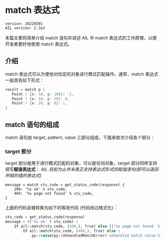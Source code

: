 # match 表达式

```
version: 20220501
AIL version: 2.3a2
```

本篇文章将简单介绍 match 语句并讲述 AIL 中 match 表达式的工作原理，以便开发者更好地使用 match 表达式。

## 介绍

match 表达式可以方便地对给定的对象进行模式匹配操作。通常，match 表达式一般具有如下形式：

```swift
result = match p {
   Point ! {x: 10, y: 100}: -1,
   Point ! {x: 10, y: 50}: 0,
   Point ! {x: 10, y: 0}: 1,
}
```

## match 语句的组成
match 语句由 target, pattern, value 三部分组成，下面来依次介绍各个部分：

### target 部分

target 部分是用于进行模式匹配的对象，可以是任何对象。target 部分同样支持填写**赋值表达式**：
*AIL 目前为止并未真正支持表达式形式的赋值语句(即可以返回所赋的值的表达式)*

```
message = match stu_code = get_status_code(response) {
    200: '%s ok' % stu_code,
    404: '%s page not found' % stu_code,
}
```

上面的代码会被转换为如下的等效代码 (代码经过格式化)：
```python
stu_code = get_status_code(response)
message = (('%s ok' % stu_code) \
    if ail::match(stu_code, (200,), True) else (('%s page not found' % stu_code) \
        if ail::match(stu_code, (404,), True) else \
            py::raise(py::UnhandledMatchError('unhandled match value'))))
```
